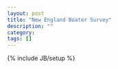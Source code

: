 ```yaml
---
layout: post
title: "New England Boater Survey"
description: ""
category: 
tags: []
---
```

{% include JB/setup %}
